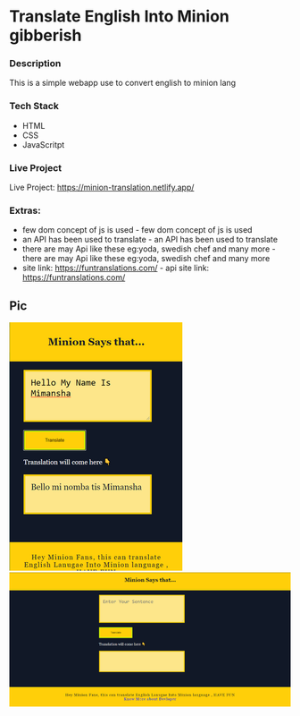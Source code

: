 # Translate English Into Minion gibberish

### Description
This is a simple webapp use to convert english to minion lang
### Tech Stack
- HTML
- CSS
- JavaScritpt
### Live Project
Live Project: https://minion-translation.netlify.app/
### Extras:
- few dom concept of js is used 	- few dom concept of js is used 
- an API has been used to translate	- an API has been used to translate
- there are may Api like these eg:yoda,  swedish chef and many more	- there are may Api like these eg:yoda,  swedish chef and many more
- site link: https://funtranslations.com/ 	- api site link: https://funtranslations.com/ 
## Pic
![mob view](https://github.com/mimansha-swarup/Learning-how-to-use-API/blob/main/output/mobview.png)
![mob view](https://github.com/mimansha-swarup/Learning-how-to-use-API/blob/main/output/desktopview.png)
